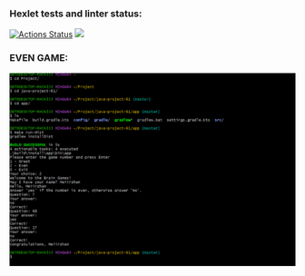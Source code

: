 ### Hexlet tests and linter status:
[![Actions Status](https://github.com/Meiirzhan28/java-project-61/actions/workflows/hexlet-check.yml/badge.svg)](https://github.com/Meiirzhan28/java-project-61/actions) <a href="https://codeclimate.com/github/Meiirzhan28/java-project-61/maintainability"><img src="https://api.codeclimate.com/v1/badges/d4561850824dbc22c2bf/maintainability" /></a>

### EVEN GAME:
![img.png](images/img.png)
